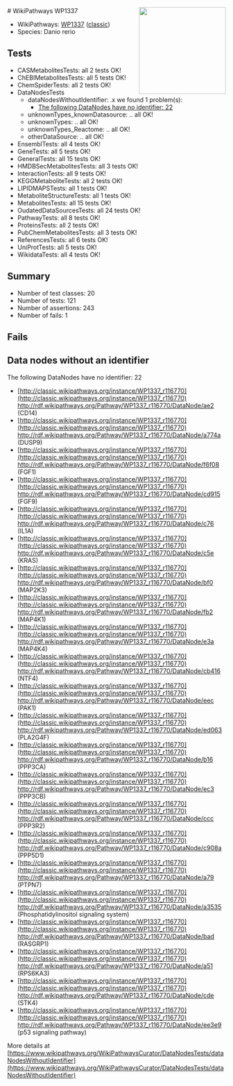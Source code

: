 <img style="float: right; width: 200px" src="https://upload.wikimedia.org/wikipedia/commons/thumb/8/83/Wplogo_with_text_500.png/640px-Wplogo_with_text_500.png" />
# WikiPathways WP1337

* WikiPathways: [WP1337](https://wikipathways.org/pathways/WP1337) ([classic](https://classic.wikipathways.org/instance/WP1337))
* Species: Danio rerio
## Tests
* CASMetabolitesTests: all 2 tests OK!
* ChEBIMetabolitesTests: all 5 tests OK!
* ChemSpiderTests: all 2 tests OK!
* DataNodesTests
    * dataNodesWithoutIdentifier: .x we found 1 problem(s):
        * [The following DataNodes have no identifier: 22](#8792c4b1)
    * unknownTypes_knownDatasource: .. all OK!
    * unknownTypes: .. all OK!
    * unknownTypes_Reactome: .. all OK!
    * otherDataSource: .. all OK!
* EnsemblTests: all 4 tests OK!
* GeneTests: all 5 tests OK!
* GeneralTests: all 15 tests OK!
* HMDBSecMetabolitesTests: all 3 tests OK!
* InteractionTests: all 9 tests OK!
* KEGGMetaboliteTests: all 2 tests OK!
* LIPIDMAPSTests: all 1 tests OK!
* MetaboliteStructureTests: all 1 tests OK!
* MetabolitesTests: all 15 tests OK!
* OudatedDataSourcesTests: all 24 tests OK!
* PathwayTests: all 8 tests OK!
* ProteinsTests: all 2 tests OK!
* PubChemMetabolitesTests: all 3 tests OK!
* ReferencesTests: all 6 tests OK!
* UniProtTests: all 5 tests OK!
* WikidataTests: all 4 tests OK!


## Summary

* Number of test classes: 20
* Number of tests: 121
* Number of assertions: 243
* Number of fails: 1

## Fails

<a name="8792c4b1" />

## Data nodes without an identifier

The following DataNodes have no identifier: 22

* [http://classic.wikipathways.org/instance/WP1337_r116770](http://classic.wikipathways.org/instance/WP1337_r116770) http://rdf.wikipathways.org/Pathway/WP1337_r116770/DataNode/ae2 (CD14)
* [http://classic.wikipathways.org/instance/WP1337_r116770](http://classic.wikipathways.org/instance/WP1337_r116770) http://rdf.wikipathways.org/Pathway/WP1337_r116770/DataNode/a774a (DUSP9)
* [http://classic.wikipathways.org/instance/WP1337_r116770](http://classic.wikipathways.org/instance/WP1337_r116770) http://rdf.wikipathways.org/Pathway/WP1337_r116770/DataNode/f6f08 (FGF1)
* [http://classic.wikipathways.org/instance/WP1337_r116770](http://classic.wikipathways.org/instance/WP1337_r116770) http://rdf.wikipathways.org/Pathway/WP1337_r116770/DataNode/cd915 (FGF9)
* [http://classic.wikipathways.org/instance/WP1337_r116770](http://classic.wikipathways.org/instance/WP1337_r116770) http://rdf.wikipathways.org/Pathway/WP1337_r116770/DataNode/c76 (IL1A)
* [http://classic.wikipathways.org/instance/WP1337_r116770](http://classic.wikipathways.org/instance/WP1337_r116770) http://rdf.wikipathways.org/Pathway/WP1337_r116770/DataNode/c5e (KRAS)
* [http://classic.wikipathways.org/instance/WP1337_r116770](http://classic.wikipathways.org/instance/WP1337_r116770) http://rdf.wikipathways.org/Pathway/WP1337_r116770/DataNode/bf0 (MAP2K3)
* [http://classic.wikipathways.org/instance/WP1337_r116770](http://classic.wikipathways.org/instance/WP1337_r116770) http://rdf.wikipathways.org/Pathway/WP1337_r116770/DataNode/fb2 (MAP4K1)
* [http://classic.wikipathways.org/instance/WP1337_r116770](http://classic.wikipathways.org/instance/WP1337_r116770) http://rdf.wikipathways.org/Pathway/WP1337_r116770/DataNode/e3a (MAP4K4)
* [http://classic.wikipathways.org/instance/WP1337_r116770](http://classic.wikipathways.org/instance/WP1337_r116770) http://rdf.wikipathways.org/Pathway/WP1337_r116770/DataNode/cb416 (NTF4)
* [http://classic.wikipathways.org/instance/WP1337_r116770](http://classic.wikipathways.org/instance/WP1337_r116770) http://rdf.wikipathways.org/Pathway/WP1337_r116770/DataNode/eec (PAK1)
* [http://classic.wikipathways.org/instance/WP1337_r116770](http://classic.wikipathways.org/instance/WP1337_r116770) http://rdf.wikipathways.org/Pathway/WP1337_r116770/DataNode/ed063 (PLA2G4F)
* [http://classic.wikipathways.org/instance/WP1337_r116770](http://classic.wikipathways.org/instance/WP1337_r116770) http://rdf.wikipathways.org/Pathway/WP1337_r116770/DataNode/b16 (PPP3CA)
* [http://classic.wikipathways.org/instance/WP1337_r116770](http://classic.wikipathways.org/instance/WP1337_r116770) http://rdf.wikipathways.org/Pathway/WP1337_r116770/DataNode/ec3 (PPP3CB)
* [http://classic.wikipathways.org/instance/WP1337_r116770](http://classic.wikipathways.org/instance/WP1337_r116770) http://rdf.wikipathways.org/Pathway/WP1337_r116770/DataNode/ccc (PPP3R2)
* [http://classic.wikipathways.org/instance/WP1337_r116770](http://classic.wikipathways.org/instance/WP1337_r116770) http://rdf.wikipathways.org/Pathway/WP1337_r116770/DataNode/c908a (PPP5D1)
* [http://classic.wikipathways.org/instance/WP1337_r116770](http://classic.wikipathways.org/instance/WP1337_r116770) http://rdf.wikipathways.org/Pathway/WP1337_r116770/DataNode/a79 (PTPN7)
* [http://classic.wikipathways.org/instance/WP1337_r116770](http://classic.wikipathways.org/instance/WP1337_r116770) http://rdf.wikipathways.org/Pathway/WP1337_r116770/DataNode/a3535 (Phosphatidylinositol
signaling system)
* [http://classic.wikipathways.org/instance/WP1337_r116770](http://classic.wikipathways.org/instance/WP1337_r116770) http://rdf.wikipathways.org/Pathway/WP1337_r116770/DataNode/bad (RASGRP1)
* [http://classic.wikipathways.org/instance/WP1337_r116770](http://classic.wikipathways.org/instance/WP1337_r116770) http://rdf.wikipathways.org/Pathway/WP1337_r116770/DataNode/a51 (RPS6KA3)
* [http://classic.wikipathways.org/instance/WP1337_r116770](http://classic.wikipathways.org/instance/WP1337_r116770) http://rdf.wikipathways.org/Pathway/WP1337_r116770/DataNode/cde (STK4)
* [http://classic.wikipathways.org/instance/WP1337_r116770](http://classic.wikipathways.org/instance/WP1337_r116770) http://rdf.wikipathways.org/Pathway/WP1337_r116770/DataNode/ee3e9 (p53 signaling pathway)


More details at [https://www.wikipathways.org/WikiPathwaysCurator/DataNodesTests/dataNodesWithoutIdentifier](https://www.wikipathways.org/WikiPathwaysCurator/DataNodesTests/dataNodesWithoutIdentifier)


